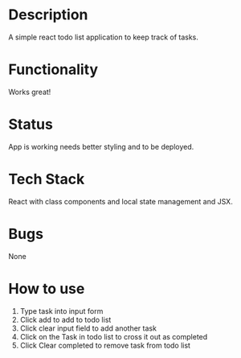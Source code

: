 # Description
A simple react todo list application to keep track of tasks. 

# Functionality
Works great!

# Status
App is working needs better styling and to be deployed. 

# Tech Stack
React with class components and local state management and JSX.

# Bugs
None

# How to use
1. Type task into input form
2. Click add to add to todo list
3. Click clear input field to add another task
4. Click on the Task in todo list to cross it out as completed
5. Click Clear completed to remove task from todo list
